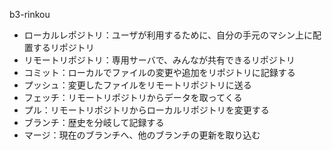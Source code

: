 b3-rinkou
- ローカルレポジトリ：ユーザが利用するために、自分の手元のマシン上に配置するリポジトリ
- リモートリポジトリ：専用サーバで、みんなが共有できるリポジトリ
- コミット：ローカルでファイルの変更や追加をリポジトリに記録する
- プッシュ：変更したファイルをリモートリポジトリに送る
- フェッチ：リモートリポジトリからデータを取ってくる
- プル：リモートリポジトリからローカルリポジトリを変更する
- ブランチ：歴史を分岐して記録する
- マージ：現在のブランチへ、他のブランチの更新を取り込む
